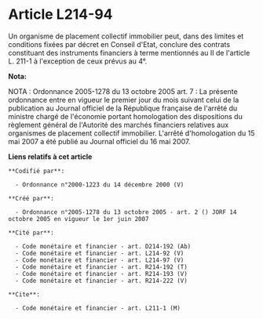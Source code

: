 # Article L214-94

Un organisme de placement collectif immobilier peut, dans des limites et conditions fixées par décret en Conseil d'Etat,
conclure des contrats constituant des instruments financiers à terme mentionnés au II de l'article L. 211-1 à l'exception de
ceux prévus au 4°.

**Nota:**

NOTA : Ordonnance 2005-1278 du 13 octobre 2005 art. 7 : La présente ordonnance entre en vigueur le premier jour du mois
suivant celui de la publication au Journal officiel de la République française de l'arrêté du ministre chargé de l'économie
portant homologation des dispositions du règlement général de l'Autorité des marchés financiers relatives aux organismes de
placement collectif immobilier. L'arrêté d'homologation du 15 mai 2007 a été publié au Journal officiel du 16 mai 2007.

**Liens relatifs à cet article**

	**Codifié par**:

	  - Ordonnance n°2000-1223 du 14 décembre 2000 (V)

	**Créé par**:

	  - Ordonnance n°2005-1278 du 13 octobre 2005 - art. 2 () JORF 14 octobre 2005 en vigueur le 1er juin 2007

	**Cité par**:

	  - Code monétaire et financier - art. D214-192 (Ab)
	  - Code monétaire et financier - art. L214-92 (V)
	  - Code monétaire et financier - art. L214-97 (V)
	  - Code monétaire et financier - art. R214-192 (T)
	  - Code monétaire et financier - art. R214-193 (V)
	  - Code monétaire et financier - art. R214-222 (V)

	**Cite**:

	  - Code monétaire et financier - art. L211-1 (M)
